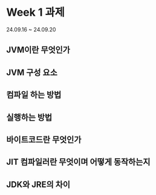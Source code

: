 # Week 1 과제
24.09.16 ~ 24.09.20
## JVM이란 무엇인가
## JVM 구성 요소
## 컴파일 하는 방법
## 실행하는 방법
## 바이트코드란 무엇인가
## JIT 컴파일러란 무엇이며 어떻게 동작하는지
## JDK와 JRE의 차이